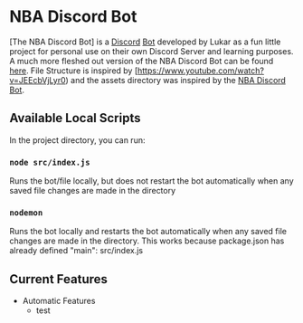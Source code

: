 
# NBA Discord Bot

[The NBA Discord Bot] is a [Discord](https://discord.com/) [Bot](https://discord.com/developers/docs/intro) developed by Lukar as a fun little project for personal use on their own Discord Server and learning purposes. A much more fleshed out version of the NBA Discord Bot can be found [here](https://github.com/NBABot-Development-Team/NBABot). File Structure is inspired by [https://www.youtube.com/watch?v=JEEcbVjLyr0) and the assets directory was inspired by the [NBA Discord Bot](https://github.com/NBABot-Development-Team/NBABot). 

## Available Local Scripts

In the project directory, you can run:

### `node src/index.js`

Runs the bot/file locally, but does not restart the bot automatically when any saved file changes are made in the directory

### `nodemon`

Runs the bot locally and restarts the bot automatically when any saved file changes are made in the directory. This works because package.json has already defined "main": src/index.js

## Current Features

- Automatic Features
  - test
